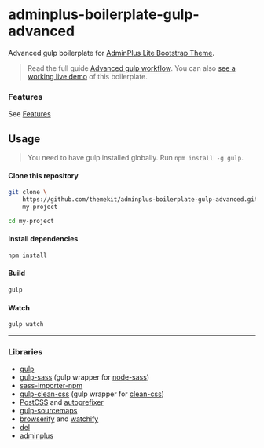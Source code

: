 # adminplus-boilerplate-gulp-advanced
Advanced gulp boilerplate for [AdminPlus Lite Bootstrap Theme](https://github.com/themekit/adminplus).

> Read the full guide [Advanced gulp workflow](http://adminplus.themekit.io/gulp-advanced-workflow). You can also [see a working live demo](http://gulp-advanced.adminplus-boilerplate.themekit.io) of this boilerplate.

### Features
See [Features](http://adminplus.themekit.io/gulp-advanced-workflow/#features)

## Usage
> You need to have gulp installed globally. Run `npm install -g gulp`.

#### Clone this repository
```bash
git clone \ 
	https://github.com/themekit/adminplus-boilerplate-gulp-advanced.git \
	my-project
```

```bash
cd my-project
```

#### Install dependencies
```bash
npm install
```

#### Build
```bash
gulp
```

#### Watch
```bash
gulp watch
```

---

### Libraries
- [gulp](https://github.com/gulpjs/gulp)
- [gulp-sass](https://github.com/dlmanning/gulp-sass) (gulp wrapper for [node-sass](https://github.com/sass/node-sass))
- [sass-importer-npm](https://github.com/themekit/sass-importer-npm)
- [gulp-clean-css](https://github.com/scniro/gulp-clean-css) (gulp wrapper for [clean-css](https://github.com/jakubpawlowicz/clean-css))
- [PostCSS](https://github.com/postcss/postcss) and [autoprefixer](https://github.com/postcss/autoprefixer)
- [gulp-sourcemaps](https://github.com/floridoo/gulp-sourcemaps)
- [browserify](https://github.com/substack/node-browserify) and [watchify](https://github.com/substack/watchify)
- [del](https://github.com/sindresorhus/del)
- [adminplus](https://github.com/themekit/adminplus)